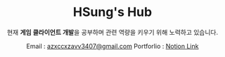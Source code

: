 <div align="center"><h1>HSung's Hub</h1></div>

<div align="center">
현재 <strong>게임 클라이언트 개발</strong>을 공부하며 관련 역량을 키우기 위해 노력하고 있습니다.

Email : azxccxzavv3407@gmail.com
Portforlio : <a href="https://dented-ray-2af.notion.site/11fafdae07fa8006bf68d29d8e1cf98b?pvs=4" target="_blank" rel="noopener noreferrer">Notion Link</a>
</div>
